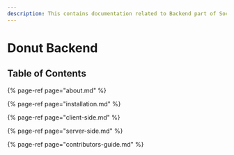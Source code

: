 ```yaml
---
description: This contains documentation related to Backend part of Social Platform Donut
---
```


# Donut Backend

## Table of Contents

{% page-ref page="about.md" %}

{% page-ref page="installation.md" %}

{% page-ref page="client-side.md" %}

{% page-ref page="server-side.md" %}

{% page-ref page="contributors-guide.md" %}

